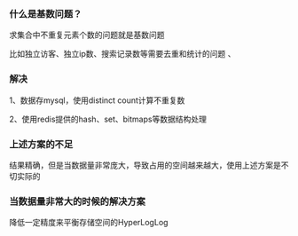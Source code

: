 ### 什么是基数问题？

求集合中不重复元素个数的问题就是基数问题

比如独立访客、独立ip数、搜索记录数等需要去重和统计的问题 、

### 解决

1、数据存mysql，使用distinct count计算不重复数

2、使用redis提供的hash、set、bitmaps等数据结构处理

### 上述方案的不足

结果精确，但是当数据量非常庞大，导致占用的空间越来越大，使用上述方案是不切实际的

### 当数据量非常大的时候的解决方案

降低一定精度来平衡存储空间的HyperLogLog